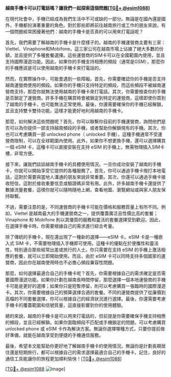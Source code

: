 **越南手機卡可以打電話嗎？讓我們一起探索這個問題[[TG💪+ @esim1088](https://t.me/s/esim1088)]**

在現代社會中，手機已經成為我們生活中不可或缺的一部分。無論是在國內還是國外，手機都扮演著重要的角色。對於那些即將前往越南旅行或工作的朋友來說，有一個問題經常困擾著他們：越南的手機卡是否真的可以用來打電話呢？

首先，我們需要了解越南的手機卡是什麼樣子的。越南的手機運營商主要有三家：Viettel、Vinaphone和Mobifone。這三家公司在越南市場上佔據了絕大多數的份額，並且提供了多種套餐選擇。這些運營商的SIM卡可以在全國範圍內使用，並且支持國際漫遊功能。因此，如果你的手機支持相應的頻段（通常是GSM），那麼你的手機應該是可以使用越南的手機卡來打電話的。

然而，在實際操作中，可能會遇到一些障礙。首先，你需要確認你的手機是否支持越南運營商使用的頻段。如果你的手機只支持特定的頻段，而這些頻段不被越南運營商支持，那麼你就無法使用越南的手機卡來打電話。其次，你需要檢查你的手機是否鎖定了運營商。許多手機在購買時會被鎖定到特定的運營商，這樣即使你買到了越南的手機卡，也可能無法正常使用。最後，你還需要確保你的手機已經解鎖，並且支持雙卡雙待功能，這樣才能更好地利用越南的手機卡。

那麼，如何解決這些問題呢？首先，你可以聯繫你目前的手機運營商，詢問他們是否可以為你提供一部支持越南頻段的手機，或者幫助你解鎖現有的手機。其次，你也可以考慮購買一部 unlocked phone（ unlocked 手機），這種手機通常不受運營商限制，可以在全球範圍內使用。此外，如果你不想更換手機，還可以選擇購買一個 eSIM 卡，這種卡可以直接安裝在支持 eSIM 的手機上，無需物理插入SIM卡槽，非常方便。

接下來，讓我們談談越南手機卡的具體使用情況。一旦你成功安裝了越南的手機卡，你就可以開始享受它提供的各種服務了。首先，你可以通過手機卡撥打本地電話，這對於需要與當地人溝通的朋友來說非常重要。其次，你還可以通過手機卡接收短信，這對於接收重要信息或驗證碼非常有用。此外，許多越南手機卡還提供了數據流量套餐，這樣你就可以隨時隨地上網，查看地圖、瀏覽網站或與家人朋友保持聯繫。

不過，需要注意的是，不同運營商的手機卡可能在價格和服務質量上有所不同。例如，Viettel 是越南最大的手機運營商之一，提供覆蓋廣泛且性價比高的套餐；Vinaphone 和 Mobifone 則以其優質的服務和靈活的套餐選擇受到歡迎。因此，在選擇手機卡時，你需要根據自己的需求進行綜合考量。

除了傳統的手機卡，現在還出現了一種新的選擇——eSIM 卡。eSIM 卡是一種嵌入式 SIM 卡，不需要物理插入手機即可使用。這種卡的優點在於便攜性和靈活性，特別適合那些經常出差或旅行的人士。你只需要在支持 eSIM 的手機上激活相應的套餐，就可以立即開始使用。而且，由於 eSIM 卡可以同時支持多個國家的運營商，因此你在越南使用時也不必擔心頻段兼容性問題。

那麼，如何選擇最適合自己的手機卡呢？首先，你需要根據自己的需求確定是否需要國際漫遊功能。如果你計劃在越南長時間停留，那麼選擇一個本地運營商的手機卡可能是更好的選擇；如果你只是短暫停留，則可以考慮購買一張臨時的國際漫遊卡。其次，你需要根據自己的預算選擇合適的套餐。不同的運營商提供了從廉價到高檔的不同套餐選擇，你可以根據自己的經濟狀況進行選擇。最後，你還需要考慮手機卡的覆蓋範圍和信號質量，這直接影響到你的使用體驗。

總的來說，越南的手機卡是可以用來打電話的，但前提是你需要確保手機支持相應的頻段，並且已經解鎖。如果你面臨頻段不匹配或手機鎖定的問題，可以考慮購買 unlocked phone 或 eSIM 卡作為解決方案。無論你選擇哪種方式，只要你提前做好準備，就能在越南享受到便捷的手機通信服務。

最後，希望本文能幫助你更好地了解越南手機卡的使用情況。無論你是計劃長期居住還是短期旅行，都可以根據自己的需求選擇最適合自己的手機卡。記住，良好的通信工具能讓你的旅程更加順利愉快！[[TG💪+ @esim1088](https://t.me/s/esim1088)] 

[[TG💪+ @esim1088](https://t.me/s/esim1088) ![Image](https://i.postimg.cc/4NQfJmqS/Snipaste-2025-05-13-00-14-12.png)]